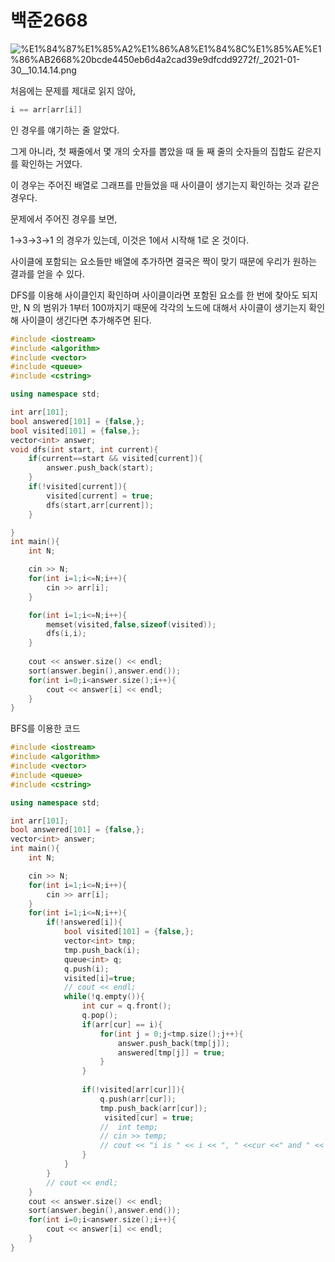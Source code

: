 # 백준2668

![%E1%84%87%E1%85%A2%E1%86%A8%E1%84%8C%E1%85%AE%E1%86%AB2668%20bcde4450eb6d4a2cad39e9dfcdd9272f/_2021-01-30__10.14.14.png](%E1%84%87%E1%85%A2%E1%86%A8%E1%84%8C%E1%85%AE%E1%86%AB2668%20bcde4450eb6d4a2cad39e9dfcdd9272f/_2021-01-30__10.14.14.png)

처음에는 문제를 제대로 읽지 않아,  

```cpp
i == arr[arr[i]]
```

인 경우를 얘기하는 줄 알았다. 

그게 아니라, 첫 째줄에서 몇 개의 숫자를 뽑았을 때 둘 째 줄의 숫자들의 집합도 같은지를 확인하는 거였다. 

이 경우는 주어진 배열로 그래프를 만들었을 때 사이클이 생기는지 확인하는 것과 같은 경우다. 

문제에서 주어진 경우를 보면, 

1→3→3→1 의 경우가 있는데, 이것은 1에서 시작해 1로 온 것이다. 

사이클에 포함되는 요소들만 배열에 추가하면 결국은 짝이 맞기 때문에 우리가 원하는 결과를 얻을 수 있다. 

DFS를 이용해 사이클인지 확인하며 사이클이라면 포함된 요소를 한 번에 찾아도 되지만, N 의 범위가 1부터 100까지기 때문에 각각의 노드에 대해서 사이클이 생기는지 확인해 사이클이 생긴다면 추가해주면 된다. 

```cpp
#include <iostream>
#include <algorithm>
#include <vector>
#include <queue>
#include <cstring>

using namespace std;

int arr[101];
bool answered[101] = {false,};
bool visited[101] = {false,};
vector<int> answer;
void dfs(int start, int current){
    if(current==start && visited[current]){
        answer.push_back(start);
    }
    if(!visited[current]){
        visited[current] = true;
        dfs(start,arr[current]);
    }

}
int main(){
    int N;

    cin >> N;
    for(int i=1;i<=N;i++){
        cin >> arr[i];
    }

    for(int i=1;i<=N;i++){
        memset(visited,false,sizeof(visited)); 
        dfs(i,i);
    }
    
    cout << answer.size() << endl;
    sort(answer.begin(),answer.end());
    for(int i=0;i<answer.size();i++){
        cout << answer[i] << endl;
    }
}
```

BFS를 이용한 코드 

```cpp
#include <iostream>
#include <algorithm>
#include <vector>
#include <queue>
#include <cstring>

using namespace std;

int arr[101];
bool answered[101] = {false,};
vector<int> answer;
int main(){
    int N;

    cin >> N;
    for(int i=1;i<=N;i++){
        cin >> arr[i];
    }
    for(int i=1;i<=N;i++){
        if(!answered[i]){
            bool visited[101] = {false,};
            vector<int> tmp;
            tmp.push_back(i);
            queue<int> q;
            q.push(i);
            visited[i]=true;
            // cout << endl;
            while(!q.empty()){
                int cur = q.front();
                q.pop();
                if(arr[cur] == i){
                    for(int j = 0;j<tmp.size();j++){
                        answer.push_back(tmp[j]);
                        answered[tmp[j]] = true;
                    }
                }
              
                if(!visited[arr[cur]]){
                    q.push(arr[cur]);
                    tmp.push_back(arr[cur]);
                     visited[cur] = true;
                    //  int temp;
                    // cin >> temp;
                    // cout << "i is " << i << ", " <<cur <<" and " << arr[cur] << endl;
                }
            }
        }
        // cout << endl;
    }
    cout << answer.size() << endl;
    sort(answer.begin(),answer.end());
    for(int i=0;i<answer.size();i++){
        cout << answer[i] << endl;
    }
}
```